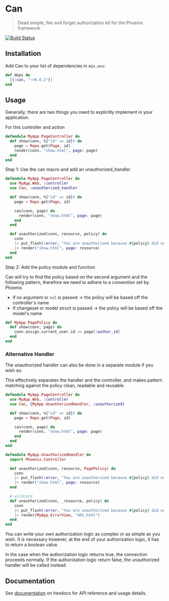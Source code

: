# Can
> Dead simple, fire and forget authorization kit for the Phoenix framework

[![Build Status](https://semaphoreci.com/api/v1/imranismail/can/branches/master/badge.svg)](https://semaphoreci.com/imranismail/can)

## Installation
Add Can to your list of dependencies in `mix.exs`:

```elixir
def deps do
  [{:can, "~>0.0.2"}]
end
```

## Usage
Generally, there are two things you need to explicitly implement in your application.

For this controller and action

```elixir
defmodule MyApp.PageController do
  def show(conn, %{"id" => id}) do
    page = Repo.get(Page, id)
    render(conn, "show.html", page: page)
  end
end
```

Step 1: Use the can macro and add an unauthorized_handler

```elixir
defmodule MyApp.PageController do
  use MyApp.Web, :controller
  use Can, :unauthorized_handler

  def show(conn, %{"id" => id}) do
    page = Repo.get(Page, id)

    can(conn, page) do
      render(conn, "show.html", page: page)
    end
  end

  def unauthorized(conn, resource, policy) do
    conn
    |> put_flash(:error, "You are unauthorized because #{policy} did not return true for author id #{resource[:author_id]}")
    |> render("show.html", page: resource)
  end
end
```

Step 2: Add the policy module and function

Can will try to find the policy based on the second argument and the following pattern, therefore we need to adhere
to a convention set by Phoenix

- if no argument or `nil` is passed -> the policy will be based off the controller's name
- if changeset or model struct is passed -> the policy will be based off the model's name

```elixir
def MyApp.PagePolicy do
  def show(conn, page) do
    conn.assign.current_user.id == page[:author_id]
  end
end
```

### Alternative Handler

The unauthorized handler can also be done in a separate module if you wish so.

This effectively separates the handler and the controller, and makes pattern matching against the policy clean, readable and reusable.

```elixir
defmodule MyApp.PageController do
  use MyApp.Web, :controller
  use Can, {MyApp.UnauthorizedHandler, :unauthorized}

  def show(conn, %{"id" => id}) do
    page = Repo.get(Page, id)

    can(conn, page) do
      render(conn, "show.html", page: page)
    end
  end
end

defmodule MyApp.UnauthorizedHandler do
  import Phoenix.Controller

  def unauthorized(conn, resource, PagePolicy) do
    conn
    |> put_flash(:error, "You are unauthorized because #{policy} did not return true for author id #{resource[:author_id]}")
    |> render("show.html", page: resource)
  end

  # wildcard
  def unauthorized(conn, _resource, policy) do
    conn
    |> put_flash(:error, "You are unauthorized because #{policy} did not return true")
    |> render(MyApp.ErrorView, "401.html")
  end
end
```

You can write your own authorization logic as complex or as simple as you wish. It is necessary however, at the end of your authorization logic, it has to return a boolean value.

In the case when the authorization logic returns true, the connection proceeds normally. If the authorization logic return false, the unauthorized handler will be called instead.

## Documentation
See [documentation](http://hexdocs.pm/can/) on hexdocs for API reference and usage details.
